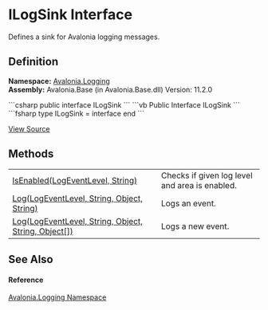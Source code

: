 # ILogSink Interface


Defines a sink for Avalonia logging messages.



## Definition
**Namespace:** <a href="N_Avalonia_Logging">Avalonia.Logging</a>  
**Assembly:** Avalonia.Base (in Avalonia.Base.dll) Version: 11.2.0

<Tabs groupId="api-code-preview">
<TabItem value="csharp" label="C#">
```csharp
public interface ILogSink
```
</TabItem>
<TabItem value="vb" label="VB">
```vb
Public Interface ILogSink
```
</TabItem>
<TabItem value="fsharp" label="F#">
```fsharp
type ILogSink = interface end
```
</TabItem>
</Tabs>



<a href="https://github.com/AvaloniaUI/Avalonia/tree/master/src/Avalonia.Base/Logging/ILogSink.cs" title="View the source code">View Source</a>



## Methods
<table>
<tr>
<td><a href="M_Avalonia_Logging_ILogSink_IsEnabled">IsEnabled(LogEventLevel, String)</a></td>
<td>Checks if given log level and area is enabled.</td>
</tr>
<tr>
<td><a href="M_Avalonia_Logging_ILogSink_Log_1">Log(LogEventLevel, String, Object, String)</a></td>
<td>Logs an event.</td>
</tr>
<tr>
<td><a href="M_Avalonia_Logging_ILogSink_Log">Log(LogEventLevel, String, Object, String, Object[])</a></td>
<td>Logs a new event.</td>
</tr>
</table>

## See Also


#### Reference
<a href="N_Avalonia_Logging">Avalonia.Logging Namespace</a>  

